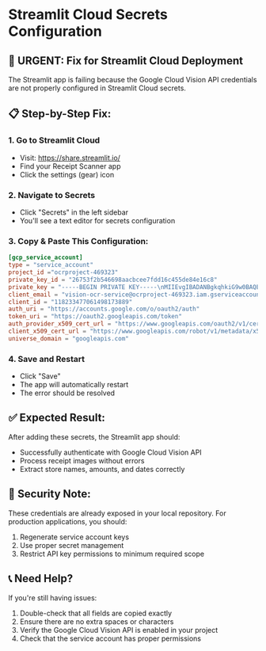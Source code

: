 # Streamlit Cloud Secrets Configuration

## 🚨 **URGENT: Fix for Streamlit Cloud Deployment**

The Streamlit app is failing because the Google Cloud Vision API credentials are not properly configured in Streamlit Cloud secrets.

## 📋 **Step-by-Step Fix:**

### 1. Go to Streamlit Cloud
- Visit: https://share.streamlit.io/
- Find your Receipt Scanner app
- Click the settings (gear) icon

### 2. Navigate to Secrets
- Click "Secrets" in the left sidebar
- You'll see a text editor for secrets configuration

### 3. Copy & Paste This Configuration:

```toml
[gcp_service_account]
type = "service_account"
project_id ="ocrproject-469323"
private_key_id = "26753f2b546698aacbcee7fdd16c455de84e16c8"
private_key = "-----BEGIN PRIVATE KEY-----\nMIIEvgIBADANBgkqhkiG9w0BAQEFAASCBKgwggSkAgEAAoIBAQDTWBnXgY9ftH/w\nLBvEvDtOuV+ZRhfpgQdvSJuUoXY7HWTprDktenmxni3tv8g4w9/LgYK2JGE877fZ\ncFrWxD8V5x6WOkmYtnFD/2icbd7SN8dJ45INf0KT9Cja9zQb2VuLk5Wk91N6C4vd\nDCXax2pQgqmMyN6RRP2JtFja6l8tR4iIx1wRGy0x0SfXm98Umtwj/FVXxYqIv9A1\nF/SHgjy7+LMk7ev1KHGLkifb9P+BSC8C9uZ0XP4Bl5k3nojKNADiAWl7jr6QqP6t\ngVX5cUAxt1xUO6SJXGPrzbYNQo2BiaYQZeRrkhxRAGSjsrUfYSR2h7keR0B976oX\nnGVscpJzAgMBAAECggEAANmwlnO/4YbRd4jlhJAy8S0HJbRftXJz6RYSxi5Yar8w\nICk7yJ06R0/8EjqCuDnYlIFZTPrWQTobgIbfp9ZG7INgAHCw+rAC8y41o5Fk77dD\nZ6euD7yOLgvinVcekz7G85bv4YMo9Tquncmqs4P1pwBG0xS8rgpVqlf2KM0L/hWd\ns8PAtb+nT/0MLuF75kYEq+eYTeXVm1QY7IC0lmxu785Hy8zoscxSSObOdI9a7SG2\nA+x+5+1mJmLFWKIcVvKPTAKLJxtYWkhtYjMpofukBTy4TqYF84ovua2e0HueAXwd\nVAO8PQzY+QW2ko/kCKiJTiRyaQQ19nGcRp6UfKsHTQKBgQDpZwAZmSnA18Nbk0i/\n0NOBdo4FGGA07NXSLvlORuuXobgih2vJakIY4kFth3Dfqz6TnnR6zLSv/luLxf5l\nopVXLDb5+A7Sse6zo6C7dNyZYneYwZDAQfNaxQ637SuKCimd8qiz9WbfblmBD3M1\nlotRNQ3WgpAKDWXvlSy4m0g8nwKBgQDnzmBgMXV3hGXihuVUnmaIOEGFgw7PYhcB\nt7QMFn+kbmNwbgnw8cr3he4SnvIkfrbIDxCyk9Q9q8wuYi4jAXwrRacBBB1CVcDJ\n4vPttOFMSzCsQwnp25s3MH0ZQTX/sSN3eZsyDoeVZ2gP/lASMtM5tqIN8D7rMEDR\neIVkdP2FrQKBgQCDxlRnH3NUXjz80d3r9jHD0TSDqex/VQuvnDfDOwU+Wd7FF+IC\nGIzy0aMQ/Lv8fAlbfMXUowiMqLX05zcnGLDqQ5tSa/uqdy0GnSZdT7BQpShSxU49\nTb7gi4swyqWfTPeMJnmbCL0o/ntoA1oPckx779E9P/+kvUXFC1rxazJQjwKBgQDm\nw0KaQGJqOrmayyOeG5qC3U4M9a1WspWothJdPkCPlv0TPdhTrsGZrBCXJPh1cFfR\nzX2X6SaOxmobes3nN2E/SrW4gzoFgYzM7kxbRYhMBUZNFufVkTNxu6mt7IcvJk7i\nb4MaT/CVwT2NPmTD2SkB+VhWe+aHB6BfZ5WTrgt8eQKBgEmVOXYgBJWWD1l3WsMQ\nj0Q0oJZMEBnZuAU/FnqmQhAY8Fk75JXYwof4h2wwtOuaYeCN3GIe/Lp0iZkJp61h\neWAqwYfm86Tczc7jGMg00WSGn9GNafowgt6dvpSR+nTjqlnz1XA+iYFfQ4dye5MT\n+PtTvPfcyYyPJ8nLghIIauYG\n-----END PRIVATE KEY-----\n"
client_email = "vision-ocr-service@ocrproject-469323.iam.gserviceaccount.com"
client_id = "118233477061498173889"
auth_uri = "https://accounts.google.com/o/oauth2/auth"
token_uri = "https://oauth2.googleapis.com/token"
auth_provider_x509_cert_url = "https://www.googleapis.com/oauth2/v1/certs"
client_x509_cert_url = "https://www.googleapis.com/robot/v1/metadata/x509/vision-ocr-service%40ocrproject-469323.iam.gserviceaccount.com"
universe_domain = "googleapis.com"
```

### 4. Save and Restart
- Click "Save" 
- The app will automatically restart
- The error should be resolved

## ✅ **Expected Result:**
After adding these secrets, the Streamlit app should:
- Successfully authenticate with Google Cloud Vision API
- Process receipt images without errors
- Extract store names, amounts, and dates correctly

## 🔐 **Security Note:**
These credentials are already exposed in your local repository. For production applications, you should:
1. Regenerate service account keys
2. Use proper secret management
3. Restrict API key permissions to minimum required scope

## 📞 **Need Help?**
If you're still having issues:
1. Double-check that all fields are copied exactly
2. Ensure there are no extra spaces or characters
3. Verify the Google Cloud Vision API is enabled in your project
4. Check that the service account has proper permissions
